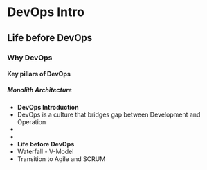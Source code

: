 # DevOps Intro
## Life before DevOps
### Why DevOps
#### Key pillars of DevOps
##### Monolith Architecture

- **DevOps Introduction**
- DevOps is a culture that bridges gap between Development and Operation
-
-
- **Life before DevOps**
- Waterfall - V-Model
- Transition to Agile and SCRUM
